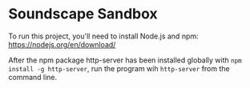 # Soundscape Sandbox

To run this project, you'll need to install Node.js and npm: https://nodejs.org/en/download/

After the npm package http-server has been installed globally with `npm install -g http-server`, run the program wih `http-server` from the command line.